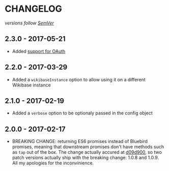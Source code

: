 # CHANGELOG
*versions follow [SemVer](http://semver.org)*

## 2.3.0 - 2017-05-21
* Added [support for OAuth](https://github.com/maxlath/wikidata-token#with-username--password)

## 2.2.0 - 2017-03-29
* Added a `wikibaseInstance` option to allow using it on a different Wikibase instance

## 2.1.0 - 2017-02-19
* Added a `verbose` option to be optionaly passed in the config object

## 2.0.0 - 2017-02-17
* BREAKING CHANGE: returning ES6 promises instead of Bluebird promises, meaning that downstream promises don't have methods such as `tap` out of the box. The change actually accured at [d09d900](https://github.com/maxlath/wikidata-token/commit/d09d900a84dfde92460668647fca7dbf8520167b), so two patch versions actually ship with the breaking change: 1.0.8 and 1.0.9. All my apologies for the inconvinience.
